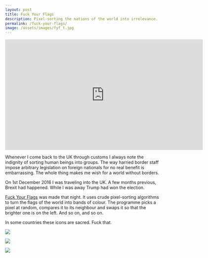 ```yaml
---
layout: post
title: Fuck Your Flags
description: Pixel-sorting the nations of the world into irrelevance.
permalink: /fuck-your-flags/
image: /assets/images/fyf_t.jpg
---
```


<iframe src="https://player.vimeo.com/video/193939679" width="640" height="359" frameborder="0" allow="autoplay; fullscreen" allowfullscreen></iframe>

Whenever I come back to the UK through customs I always note the indignity of sorting human beings into groups. The way harried border staff impose arbitrary legislation on foreign nationals for no real benefit is embarrassing. The whole thing makes me wish for a world without borders. 

On 1st December 2016 I was traveling into the UK. A few months previous, Brexit had happened. While I was away Trump had won the election. 

[Fuck Your Flags](https://vimeo.com/193939679) was made that night. It uses crude pixel-sorting algorithms to turn the flags of the world into bands of colour. The programme picks a pixel at random, compares it to its neighbour and swaps it so that the brighter one is on the left. And so on, and so on. 

In some countries these icons are sacred. Fuck that. 

![](http://art.peteashton.com/assets/images/fyf-1.jpg)

![](http://art.peteashton.com/assets/images/fyf-2.jpg)

![](http://art.peteashton.com/assets/images/fyf-3.jpg)
